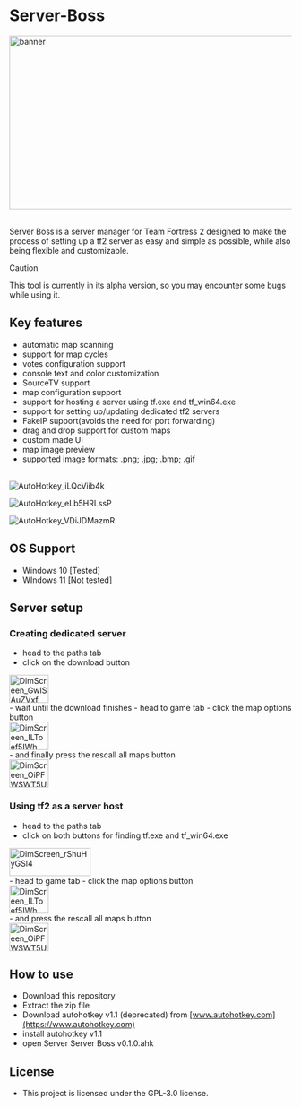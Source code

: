 # Server-Boss

<img width="821" height="310" alt="banner" src="https://github.com/user-attachments/assets/2b6e274d-b380-4e79-b286-96482807df09" />

\
Server Boss is a server manager for Team Fortress 2 designed to make the process of setting up a tf2 server as easy and simple as possible, while also being flexible and customizable.

> [!CAUTION]
> This tool is currently in its alpha version, so you may encounter some bugs while using it.

## Key features 
- automatic map scanning
- support for map cycles
- votes configuration support
- console text and color customization
- SourceTV support
- map configuration support
- support for hosting a server using tf.exe and tf_win64.exe
- support for setting up/updating dedicated tf2 servers
- FakeIP support(avoids the need for port forwarding)
- drag and drop support for custom maps
- custom made UI
- map image preview
- supported image formats: .png; .jpg; .bmp; .gif

\
![AutoHotkey_iLQcViib4k](https://github.com/user-attachments/assets/388d7a07-cea5-466f-845b-071e05e54f78)

![AutoHotkey_eLb5HRLssP](https://github.com/user-attachments/assets/5c0ba30e-4132-4839-b1b2-123dfb87ec21)

![AutoHotkey_VDiJDMazmR](https://github.com/user-attachments/assets/c61f07c7-93b8-4594-aa93-591f7864081a)


## OS Support
- Windows 10 [Tested]
- WIndows 11 [Not tested]

## Server setup
### Creating dedicated server
- head to the paths tab
- click on the download button 
<img width="70" height="50" alt="DimScreen_GwISAuZVxf" src="https://github.com/user-attachments/assets/e82763ea-93a7-4e52-9923-1eb3354e6326" />
<br>
- wait until the download finishes
- head to game tab 
- click the map options button
<br>
<img width="70" height="50" alt="DimScreen_ILToef5IWh" src="https://github.com/user-attachments/assets/af038808-111b-473b-a8d2-5cf083f32ee2" />
<br>
- and finally press the rescall all maps button
<br>
<img width="70" height="50" alt="DimScreen_OiPFWSWT5U" src="https://github.com/user-attachments/assets/c2c40f00-86ca-4f0b-bfba-3b27ba3cae7e" />

### Using tf2 as a server host
- head to the paths tab
- click on both buttons for finding tf.exe and tf_win64.exe
<img width="145" height="50" alt="DimScreen_rShuHyGSl4" src="https://github.com/user-attachments/assets/ffd5a981-4fb9-4ba5-94b2-8c2942a9b245" />
<br>
- head to game tab 
- click the map options button
<br>
<img width="70" height="50" alt="DimScreen_ILToef5IWh" src="https://github.com/user-attachments/assets/af038808-111b-473b-a8d2-5cf083f32ee2" />
<br>
- and press the rescall all maps button
<br>
<img width="70" height="50" alt="DimScreen_OiPFWSWT5U" src="https://github.com/user-attachments/assets/c2c40f00-86ca-4f0b-bfba-3b27ba3cae7e" />

## How to use
- Download this repository
- Extract the zip file
- Download autohotkey v1.1 (deprecated) from [www.autohotkey.com](https://www.autohotkey.com)
- install autohotkey v1.1
- open Server Server Boss v0.1.0.ahk
  
## License
- This project is licensed under the GPL-3.0 license.

